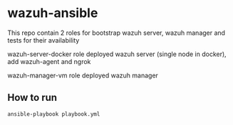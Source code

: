 # wazuh-ansible
This repo contain 2 roles for bootstrap wazuh server, wazuh manager and tests for their availability

wazuh-server-docker role deployed wazuh server (single node in docker), add wazuh-agent and ngrok <br>

wazuh-manager-vm role deployed wazuh manager <br>

## How to run
```ansible-playbook playbook.yml```